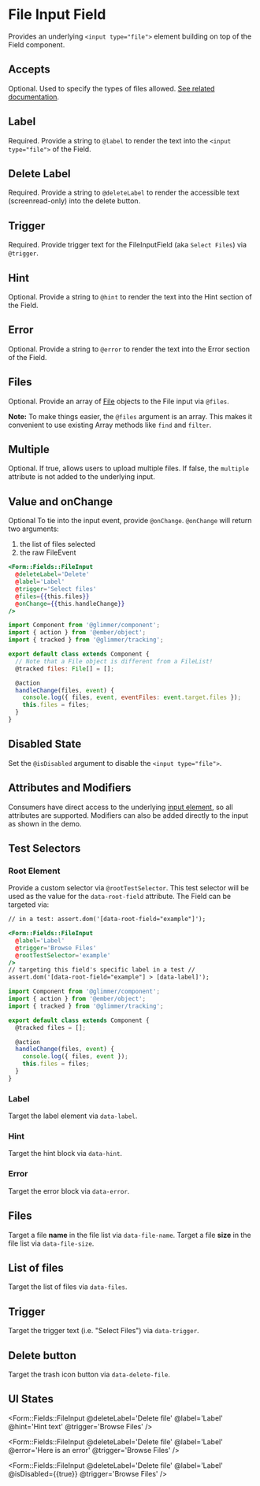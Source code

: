 # File Input Field

Provides an underlying `<input type="file">` element building on top of the Field component.

## Accepts

Optional.
Used to specify the types of files allowed. [See related documentation](https://developer.mozilla.org/en-US/docs/Web/HTML/Attributes/accept).

## Label

Required.
Provide a string to `@label` to render the text into the `<input type="file">` of the Field.

## Delete Label

Required.
Provide a string to `@deleteLabel` to render the accessible text (screenread-only) into the delete button.

## Trigger

Required.
Provide trigger text for the FileInputField (aka `Select Files`) via `@trigger`.

## Hint

Optional.
Provide a string to `@hint` to render the text into the Hint section of the Field.

## Error

Optional.
Provide a string to `@error` to render the text into the Error section of the Field.

## Files

Optional.
Provide an array of [File](https://developer.mozilla.org/en-US/docs/Web/API/File) objects to the File input via `@files`.

**Note:** To make things easier, the `@files` argument is an array. This makes it convenient to use existing Array methods like `find` and `filter`.

## Multiple

Optional.
If true, allows users to upload multiple files. If false, the `multiple` attribute is not added to the underlying input.

## Value and onChange

Optional
To tie into the input event, provide `@onChange`. `@onChange` will return two arguments:

1. the list of files selected
2. the raw FileEvent

```hbs
<Form::Fields::FileInput
  @deleteLabel='Delete'
  @label='Label'
  @trigger='Select files'
  @files={{this.files}}
  @onChange={{this.handleChange}}
/>
```

```js
import Component from '@glimmer/component';
import { action } from '@ember/object';
import { tracked } from '@glimmer/tracking';

export default class extends Component {
  // Note that a File object is different from a FileList!
  @tracked files: File[] = [];

  @action
  handleChange(files, event) {
    console.log({ files, event, eventFiles: event.target.files });
    this.files = files;
  }
}
```

## Disabled State

Set the `@isDisabled` argument to disable the `<input type="file">`.

## Attributes and Modifiers

Consumers have direct access to the underlying [input element](https://developer.mozilla.org/en-US/docs/Web/HTML/Element/input), so all attributes are supported. Modifiers can also be added directly to the input as shown in the demo.

## Test Selectors

### Root Element

Provide a custom selector via `@rootTestSelector`. This test selector will be used as the value for the `data-root-field` attribute. The Field can be targeted via:

```hbs
// in a test: assert.dom('[data-root-field="example"]');

<Form::Fields::FileInput
  @label='Label'
  @trigger='Browse Files'
  @rootTestSelector='example'
/>
// targeting this field's specific label in a test //
assert.dom('[data-root-field="example"] > [data-label]');
```

```js
import Component from '@glimmer/component';
import { action } from '@ember/object';
import { tracked } from '@glimmer/tracking';

export default class extends Component {
  @tracked files = [];

  @action
  handleChange(files, event) {
    console.log({ files, event });
    this.files = files;
  }
}
```

### Label

Target the label element via `data-label`.

### Hint

Target the hint block via `data-hint`.

### Error

Target the error block via `data-error`.

## Files

Target a file **name** in the file list via `data-file-name`.
Target a file **size** in the file list via `data-file-size`.

## List of files

Target the list of files via `data-files`.

## Trigger

Target the trigger text (i.e. "Select Files") via `data-trigger`.

## Delete button

Target the trash icon button via `data-delete-file`.

## UI States

<div class='flex flex-col gap-y-5'>
  <Form::Fields::FileInput
    @deleteLabel='Delete file'
    @label='Label'
    @trigger='Browse Files'
  />

<Form::Fields::FileInput
@deleteLabel='Delete file'
@label='Label'
@hint='Hint text'
@trigger='Browse Files'
/>

<Form::Fields::FileInput
@deleteLabel='Delete file'
@label='Label'
@error='Here is an error'
@trigger='Browse Files'
/>

<Form::Fields::FileInput
@deleteLabel='Delete file'
@label='Label'
@isDisabled={{true}}
@trigger='Browse Files'
/>

</div>
